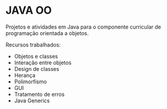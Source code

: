 # JAVA OO
Projetos e atividades em Java para o componente curricular de programação orientada a objetos.

Recursos trabalhados:   
- Objetos e classes  
- Interação entre objetos  
- Design de classes
- Herança   
- Polimorfismo 
- GUI
- Tratamento de erros
- Java Generics 
